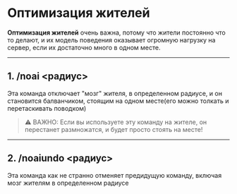 #  Оптимизация жителей

**Оптимизация жителей** очень важна, потому что жители постоянно что то делают, и их модель поведения оказывает огромную нагрузку на сервер, если их достаточно много в одном месте.

---

## 1. /noai <радиус>
Эта команда отключает "мозг" жителя, в определенном радиусе, и он становится балванчиком, стоящим на одном месте(его можно толкать и перетаскивать поводком)

> ⚠️ ВАЖНО: Если вы используете эту команду на жителе, он перестанет размножатся, и будет просто стоять на месте!

---

## 2. /noaiundo <радиус>
Эта команда как не странно отменяет предидущую команду, включая мозг жителям в определенном радиусе
